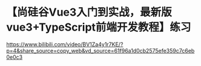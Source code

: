 # 【尚硅谷Vue3入门到实战，最新版vue3+TypeScript前端开发教程】练习

 https://www.bilibili.com/video/BV1Za4y1r7KE/?p=4&share_source=copy_web&vd_source=61f96a1d0cb2575efe359c7c6eb0e0c3